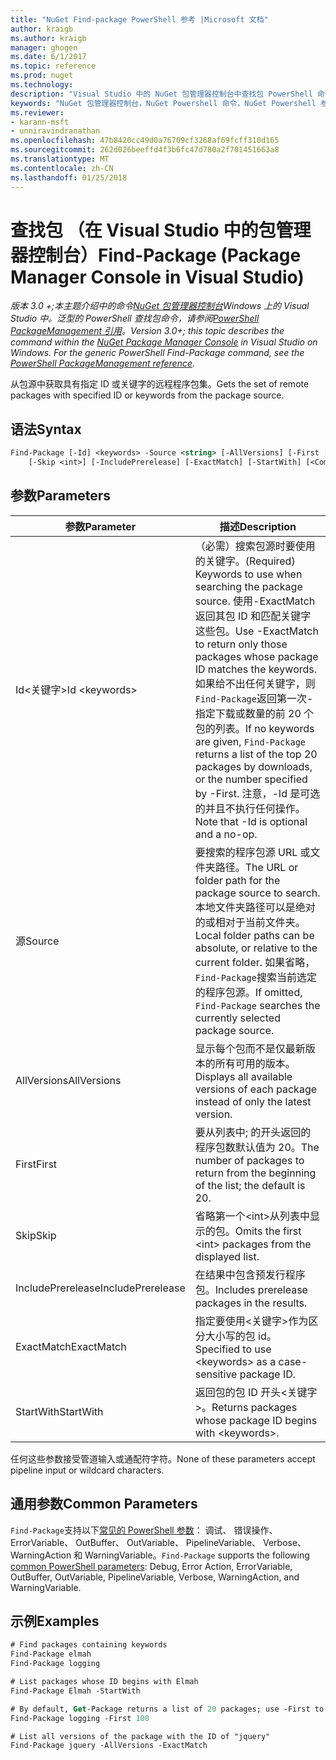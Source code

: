 ```yaml
---
title: "NuGet Find-package PowerShell 参考 |Microsoft 文档"
author: kraigb
ms.author: kraigb
manager: ghogen
ms.date: 6/1/2017
ms.topic: reference
ms.prod: nuget
ms.technology: 
description: "Visual Studio 中的 NuGet 包管理器控制台中查找包 PowerShell 命令参考。"
keywords: "NuGet 包管理器控制台，NuGet Powershell 命令，NuGet Powershell 参考，查找包"
ms.reviewer:
- karann-msft
- unniravindranathan
ms.openlocfilehash: 47b8420cc49d0a76709cf3268af69fcff310d165
ms.sourcegitcommit: 262d026beeffd4f3b6fc47d780a2f701451663a8
ms.translationtype: MT
ms.contentlocale: zh-CN
ms.lasthandoff: 01/25/2018
---
```

# <a name="find-package-package-manager-console-in-visual-studio"></a><span data-ttu-id="22b58-104">查找包 （在 Visual Studio 中的包管理器控制台）</span><span class="sxs-lookup"><span data-stu-id="22b58-104">Find-Package (Package Manager Console in Visual Studio)</span></span>

<span data-ttu-id="22b58-105">*版本 3.0 +;本主题介绍中的命令[NuGet 包管理器控制台](Package-Manager-Console.md)Windows 上的 Visual Studio 中。泛型的 PowerShell 查找包命令，请参阅[PowerShell PackageManagement 引用](/powershell/module/packagemanagement/?view=powershell-6)。*</span><span class="sxs-lookup"><span data-stu-id="22b58-105">*Version 3.0+; this topic describes the command within the [NuGet Package Manager Console](Package-Manager-Console.md) in Visual Studio on Windows. For the generic PowerShell Find-Package command, see the [PowerShell PackageManagement reference](/powershell/module/packagemanagement/?view=powershell-6).*</span></span>

<span data-ttu-id="22b58-106">从包源中获取具有指定 ID 或关键字的远程程序包集。</span><span class="sxs-lookup"><span data-stu-id="22b58-106">Gets the set of remote packages with specified ID or keywords from the package source.</span></span>

## <a name="syntax"></a><span data-ttu-id="22b58-107">语法</span><span class="sxs-lookup"><span data-stu-id="22b58-107">Syntax</span></span>

```ps
Find-Package [-Id] <keywords> -Source <string> [-AllVersions] [-First [<int>]]
    [-Skip <int>] [-IncludePrerelease] [-ExactMatch] [-StartWith] [<CommonParameters>]
```

## <a name="parameters"></a><span data-ttu-id="22b58-108">参数</span><span class="sxs-lookup"><span data-stu-id="22b58-108">Parameters</span></span>

| <span data-ttu-id="22b58-109">参数</span><span class="sxs-lookup"><span data-stu-id="22b58-109">Parameter</span></span> | <span data-ttu-id="22b58-110">描述</span><span class="sxs-lookup"><span data-stu-id="22b58-110">Description</span></span> |
| --- | --- |
| <span data-ttu-id="22b58-111">Id&lt;关键字&gt;</span><span class="sxs-lookup"><span data-stu-id="22b58-111">Id &lt;keywords&gt;</span></span> | <span data-ttu-id="22b58-112">（必需）搜索包源时要使用的关键字。</span><span class="sxs-lookup"><span data-stu-id="22b58-112">(Required) Keywords to use when searching the package source.</span></span> <span data-ttu-id="22b58-113">使用-ExactMatch 返回其包 ID 和匹配关键字这些包。</span><span class="sxs-lookup"><span data-stu-id="22b58-113">Use -ExactMatch to return only those packages whose package ID matches the keywords.</span></span> <span data-ttu-id="22b58-114">如果给不出任何关键字，则`Find-Package`返回第一次-指定下载或数量的前 20 个包的列表。</span><span class="sxs-lookup"><span data-stu-id="22b58-114">If no keywords are given, `Find-Package` returns a list of the top 20 packages by downloads, or the number specified by -First.</span></span> <span data-ttu-id="22b58-115">注意，-Id 是可选的并且不执行任何操作。</span><span class="sxs-lookup"><span data-stu-id="22b58-115">Note that -Id is optional and a no-op.</span></span> |
| <span data-ttu-id="22b58-116">源</span><span class="sxs-lookup"><span data-stu-id="22b58-116">Source</span></span> | <span data-ttu-id="22b58-117">要搜索的程序包源 URL 或文件夹路径。</span><span class="sxs-lookup"><span data-stu-id="22b58-117">The URL or folder path for the package source to search.</span></span> <span data-ttu-id="22b58-118">本地文件夹路径可以是绝对的或相对于当前文件夹。</span><span class="sxs-lookup"><span data-stu-id="22b58-118">Local folder paths can be absolute, or relative to the current folder.</span></span> <span data-ttu-id="22b58-119">如果省略，`Find-Package`搜索当前选定的程序包源。</span><span class="sxs-lookup"><span data-stu-id="22b58-119">If omitted, `Find-Package` searches the currently selected package source.</span></span> |
| <span data-ttu-id="22b58-120">AllVersions</span><span class="sxs-lookup"><span data-stu-id="22b58-120">AllVersions</span></span> | <span data-ttu-id="22b58-121">显示每个包而不是仅最新版本的所有可用的版本。</span><span class="sxs-lookup"><span data-stu-id="22b58-121">Displays all available versions of each package instead of only the latest version.</span></span> |
| <span data-ttu-id="22b58-122">First</span><span class="sxs-lookup"><span data-stu-id="22b58-122">First</span></span> | <span data-ttu-id="22b58-123">要从列表中; 的开头返回的程序包数默认值为 20。</span><span class="sxs-lookup"><span data-stu-id="22b58-123">The number of packages to return from the beginning of the list; the default is 20.</span></span> |
| <span data-ttu-id="22b58-124">Skip</span><span class="sxs-lookup"><span data-stu-id="22b58-124">Skip</span></span> | <span data-ttu-id="22b58-125">省略第一个&lt;int&gt;从列表中显示的包。</span><span class="sxs-lookup"><span data-stu-id="22b58-125">Omits the first &lt;int&gt; packages from the displayed list.</span></span>  |
| <span data-ttu-id="22b58-126">IncludePrerelease</span><span class="sxs-lookup"><span data-stu-id="22b58-126">IncludePrerelease</span></span> | <span data-ttu-id="22b58-127">在结果中包含预发行程序包。</span><span class="sxs-lookup"><span data-stu-id="22b58-127">Includes prerelease packages in the results.</span></span> |
| <span data-ttu-id="22b58-128">ExactMatch</span><span class="sxs-lookup"><span data-stu-id="22b58-128">ExactMatch</span></span> | <span data-ttu-id="22b58-129">指定要使用&lt;关键字&gt;作为区分大小写的包 id。</span><span class="sxs-lookup"><span data-stu-id="22b58-129">Specified to use &lt;keywords&gt; as a case-sensitive package ID.</span></span> |
| <span data-ttu-id="22b58-130">StartWith</span><span class="sxs-lookup"><span data-stu-id="22b58-130">StartWith</span></span> | <span data-ttu-id="22b58-131">返回包的包 ID 开头&lt;关键字&gt;。</span><span class="sxs-lookup"><span data-stu-id="22b58-131">Returns packages whose package ID begins with &lt;keywords&gt;.</span></span> |

<span data-ttu-id="22b58-132">任何这些参数接受管道输入或通配符字符。</span><span class="sxs-lookup"><span data-stu-id="22b58-132">None of these parameters accept pipeline input or wildcard characters.</span></span>

## <a name="common-parameters"></a><span data-ttu-id="22b58-133">通用参数</span><span class="sxs-lookup"><span data-stu-id="22b58-133">Common Parameters</span></span>

<span data-ttu-id="22b58-134">`Find-Package`支持以下[常见的 PowerShell 参数](http://go.microsoft.com/fwlink/?LinkID=113216)： 调试、 错误操作、 ErrorVariable、 OutBuffer、 OutVariable、 PipelineVariable、 Verbose、 WarningAction 和 WarningVariable。</span><span class="sxs-lookup"><span data-stu-id="22b58-134">`Find-Package` supports the following [common PowerShell parameters](http://go.microsoft.com/fwlink/?LinkID=113216): Debug, Error Action, ErrorVariable, OutBuffer, OutVariable, PipelineVariable, Verbose, WarningAction, and WarningVariable.</span></span>

## <a name="examples"></a><span data-ttu-id="22b58-135">示例</span><span class="sxs-lookup"><span data-stu-id="22b58-135">Examples</span></span>

```ps
# Find packages containing keywords
Find-Package elmah
Find-Package logging

# List packages whose ID begins with Elmah
Find-Package Elmah -StartWith

# By default, Get-Package returns a list of 20 packages; use -First to show more
Find-Package logging -First 100

# List all versions of the package with the ID of "jquery"
Find-Package jquery -AllVersions -ExactMatch
```
